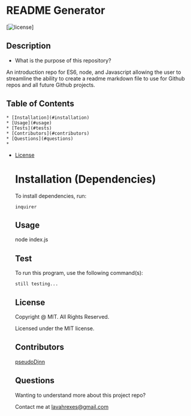# README Generator
  [![license](https://img.shields.io/badge/license-MIT-yellowgreen.svg)]

  ## Description
  * What is the purpose of this repository?<br/>

  An introduction repo for ES6, node, and Javascript  allowing the user to streamline the ability to create a readme markdown file to use for Github repos and all future Github projects.

  ## Table of Contents

    * [Installation](#installation)
    * [Usage](#usage)
    * [Tests](#tests)
    * [Contributors](#contributors)
    * [Questions](#questions)
    * 
* [License](#license)

  
  # Installation (Dependencies)

    To install dependencies,  run:

    ```
    inquirer
    ```

  ## Usage

    node index.js

  ## Test

    To run this program, use the following command(s):

    ```
    still testing...
    ```

    
    ## License

    Copyright @ MIT.  All Rights Reserved.

    Licensed under the MIT license.
    
    
  ## Contributors

    

    [pseudoDjnn](https://github.com/pseudoDjnn/)

  ## Questions

    Wanting to understand more about this project repo?

    Contact me at lavahrexes@gmail.com


